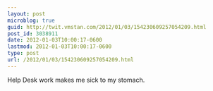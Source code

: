 ```yaml
---
layout: post
microblog: true
guid: http://twit.vmstan.com/2012/01/03/154230609257054209.html
post_id: 3038911
date: 2012-01-03T10:00:17-0600
lastmod: 2012-01-03T10:00:17-0600
type: post
url: /2012/01/03/154230609257054209.html
---
```

Help Desk work makes me sick to my stomach.
